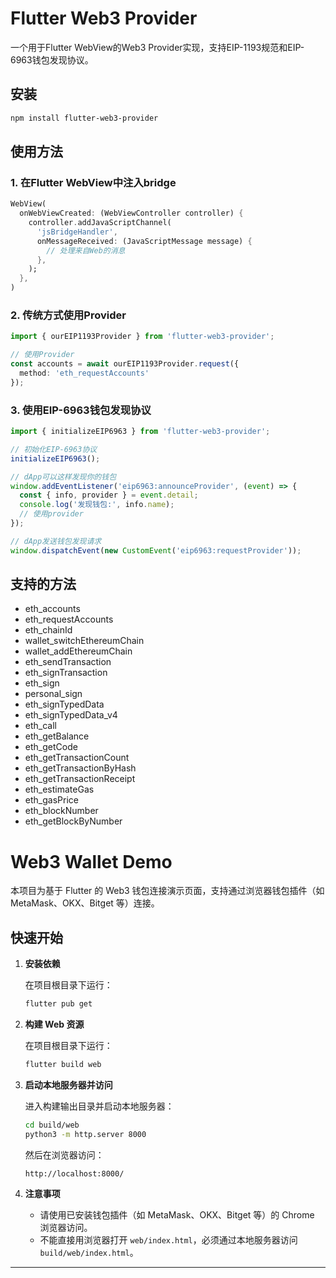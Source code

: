 # Flutter Web3 Provider

一个用于Flutter WebView的Web3 Provider实现，支持EIP-1193规范和EIP-6963钱包发现协议。

## 安装

```bash
npm install flutter-web3-provider
```

## 使用方法

### 1. 在Flutter WebView中注入bridge

```dart
WebView(
  onWebViewCreated: (WebViewController controller) {
    controller.addJavaScriptChannel(
      'jsBridgeHandler',
      onMessageReceived: (JavaScriptMessage message) {
        // 处理来自Web的消息
      },
    );
  },
)
```

### 2. 传统方式使用Provider

```typescript
import { ourEIP1193Provider } from 'flutter-web3-provider';

// 使用Provider
const accounts = await ourEIP1193Provider.request({
  method: 'eth_requestAccounts'
});
```

### 3. 使用EIP-6963钱包发现协议

```typescript
import { initializeEIP6963 } from 'flutter-web3-provider';

// 初始化EIP-6963协议
initializeEIP6963();

// dApp可以这样发现你的钱包
window.addEventListener('eip6963:announceProvider', (event) => {
  const { info, provider } = event.detail;
  console.log('发现钱包:', info.name);
  // 使用provider
});

// dApp发送钱包发现请求
window.dispatchEvent(new CustomEvent('eip6963:requestProvider'));
```

## 支持的方法

- eth_accounts
- eth_requestAccounts
- eth_chainId
- wallet_switchEthereumChain
- wallet_addEthereumChain
- eth_sendTransaction
- eth_signTransaction
- eth_sign
- personal_sign
- eth_signTypedData
- eth_signTypedData_v4
- eth_call
- eth_getBalance
- eth_getCode
- eth_getTransactionCount
- eth_getTransactionByHash
- eth_getTransactionReceipt
- eth_estimateGas
- eth_gasPrice
- eth_blockNumber
- eth_getBlockByNumber

# Web3 Wallet Demo

本项目为基于 Flutter 的 Web3 钱包连接演示页面，支持通过浏览器钱包插件（如 MetaMask、OKX、Bitget 等）连接。

## 快速开始

1. **安装依赖**

   在项目根目录下运行：
   ```bash
   flutter pub get
   ```

2. **构建 Web 资源**

   在项目根目录下运行：
   ```bash
   flutter build web
   ```

3. **启动本地服务器并访问**

   进入构建输出目录并启动本地服务器：
   ```bash
   cd build/web
   python3 -m http.server 8000
   ```

   然后在浏览器访问：
   ```
   http://localhost:8000/
   ```

4. **注意事项**
   - 请使用已安装钱包插件（如 MetaMask、OKX、Bitget 等）的 Chrome 浏览器访问。
   - 不能直接用浏览器打开 `web/index.html`，必须通过本地服务器访问 `build/web/index.html`。

---
